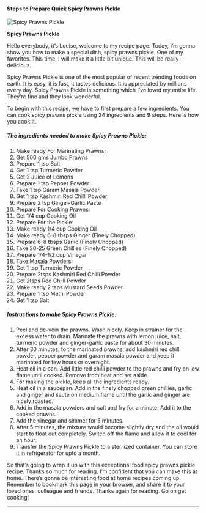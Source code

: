             

#### Steps to Prepare Quick Spicy Prawns Pickle

![Spicy Prawns Pickle](https://img-global.cpcdn.com/recipes/bf3edf6c6128c13c/751x532cq70/spicy-prawns-pickle-recipe-main-photo.jpg)

**Spicy Prawns Pickle**

Hello everybody, it’s Louise, welcome to my recipe page. Today, I’m gonna show you how to make a special dish, spicy prawns pickle. One of my favorites. This time, I will make it a little bit unique. This will be really delicious.

Spicy Prawns Pickle is one of the most popular of recent trending foods on earth. It is easy, it is fast, it tastes delicious. It is appreciated by millions every day. Spicy Prawns Pickle is something which I’ve loved my entire life. They’re fine and they look wonderful.

To begin with this recipe, we have to first prepare a few ingredients. You can cook spicy prawns pickle using 24 ingredients and 9 steps. Here is how you cook it.

##### The ingredients needed to make Spicy Prawns Pickle:

1.  Make ready For Marinating Prawns:
2.  Get 500 gms Jumbo Prawns
3.  Prepare 1 tsp Salt
4.  Get 1 tsp Turmeric Powder
5.  Get 2 Juice of Lemons
6.  Prepare 1 tsp Pepper Powder
7.  Take 1 tsp Garam Masala Powder
8.  Get 1 tsp Kashmiri Red Chilli Powder
9.  Prepare 2 tsp Ginger-Garlic Paste
10.  Prepare For Cooking Prawns:
11.  Get 1/4 cup Cooking Oil
12.  Prepare For the Pickle:
13.  Make ready 1/4 cup Cooking Oil
14.  Make ready 6-8 tbsps Ginger (Finely Chopped)
15.  Prepare 6-8 tbsps Garlic (Finely Chopped)
16.  Take 20-25 Green Chillies (Finely Chopped)
17.  Prepare 1/4-1/2 cup Vinegar
18.  Take Masala Powders:
19.  Get 1 tsp Turmeric Powder
20.  Prepare 2tsps Kashmiri Red Chilli Powder
21.  Get 2tsps Red Chilli Powder
22.  Make ready 2 tsps Mustard Seeds Powder
23.  Prepare 1 tsp Methi Powder
24.  Get 1 tsp Salt

##### Instructions to make Spicy Prawns Pickle:

1.  Peel and de-vein the prawns. Wash nicely. Keep in strainer for the excess water to drain. Marinate the prawns with lemon juice, salt, turmeric powder and ginger-garlic paste for about 30 minutes.
2.  After 30 minutes, to the marinated prawns, add kashmiri red chilli powder, pepper powder and garam masala powder and keep it marinated for few hours or overnight.
3.  Heat oil in a pan. Add little red chilli powder to the prawns and fry on low flame until cooked. Remove from heat and set aside.
4.  For making the pickle, keep all the ingredients ready.
5.  Heat oil in a saucepan. Add in the finely chopped green chillies, garlic and ginger and saute on medium flame until the garlic and ginger are nicely roasted.
6.  Add in the masala powders and salt and fry for a minute. Add it to the cooked prawns.
7.  Add the vinegar and simmer for 5 minutes.
8.  After 5 minutes, the mixture would become slightly dry and the oil would start to float out completely. Switch off the flame and allow it to cool for an hour.
9.  Transfer the Spicy Prawns Pickle to a sterilized container. You can store it in refrigerator for upto a month.

So that’s going to wrap it up with this exceptional food spicy prawns pickle recipe. Thanks so much for reading. I’m confident that you can make this at home. There’s gonna be interesting food at home recipes coming up. Remember to bookmark this page in your browser, and share it to your loved ones, colleague and friends. Thanks again for reading. Go on get cooking!

* * *